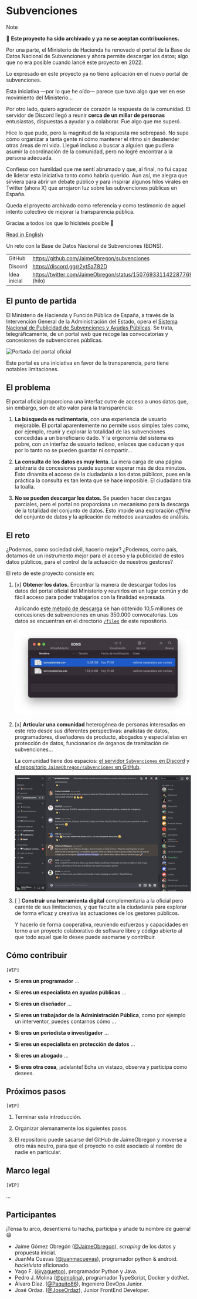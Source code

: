 # Subvenciones

> [!NOTE]
> 🚧 **Este proyecto ha sido archivado y ya no se aceptan contribuciones.**
>
> Por una parte, el Ministerio de Hacienda ha renovado el portal de la Base de
> Datos Nacional de Subvenciones y ahora permite descargar los datos; algo que
> no era posible cuando lancé este proyecto en 2022.
>
> Lo expresado en este proyecto ya no tiene aplicación en el nuevo portal de
> subvenciones.
>
> Esta iniciativa —por lo que he oído— parece que tuvo algo que ver en ese
> movimiento del Ministerio…
>
> Por otro lado, quiero agradecer de corazón la respuesta de la comunidad.
> El servidor de Discord llegó a reunir **cerca de un millar de personas**
> entusiastas, dispuestas a ayudar y a colaborar. Fue algo que me superó.
>
> Hice lo que pude, pero la magnitud de la respuesta me sobrepasó. No supe
> cómo organizar a tanta gente ni cómo mantener el ritmo sin desatender otras
> áreas de mi vida. Llegué incluso a buscar a alguien que pudiera asumir la
> coordinación de la comunidad, pero no logré encontrar a la persona adecuada.
>
> Confieso con humildad que me sentí abrumado y que, al final, no fui capaz de
> liderar esta iniciativa tanto como habría querido. Aun así, me alegra que
> sirviera para abrir un debate público y para inspirar algunos hilos virales
> en Twitter (ahora X) que arrojaron luz sobre las subvenciones públicas en
> España.
>
> Queda el proyecto archivado como referencia y como testimonio de aquel
> intento colectivo de mejorar la transparencia pública.
>
> Gracias a todos los que lo hicisteis posible 🙏

[Read in English](README_en.md)

Un reto con la Base de Datos Nacional de Subvenciones (BDNS).

|              |                                                                      |
| ------------ | -------------------------------------------------------------------- |
| GitHub       | <https://github.com/JaimeObregon/subvenciones>                       |
| Discord      | <https://discord.gg/r2ytSa782D>                                      |
| Idea inicial | <https://twitter.com/JaimeObregon/status/1507693311422877697> (hilo) |

## El punto de partida

El Ministerio de Hacienda y Función Pública de España, a través de la Intervención General de la Administración del Estado, opera el [Sistema Nacional de Publicidad de Subvenciones y Ayudas Públicas](https://www.infosubvenciones.es). Se trata, telegráficamente, de un portal web que recoge las convocatorias y concesiones de subvenciones públicas.

![Portada del portal oficial](docs/assets/infosubvenciones-home.jpg)

Este portal es una iniciativa en favor de la transparencia, pero tiene notables limitaciones.

## El problema

El portal oficial proporciona una interfaz cutre de acceso a unos datos que, sin embargo, son de alto valor para la transparencia:

1. **La búsqueda es rudimentaria**, con una experiencia de usuario mejorable. El portal aparentemente no permite usos simples tales como, por ejemplo, reunir y explorar la totalidad de las subvenciones concedidas a un beneficiario dado. Y la ergonomía del sistema es pobre, con un interfaz de usuario tedioso, enlaces que caducan y que por lo tanto no se pueden guardar ni compartir…

1. **La consulta de los datos es muy lenta.** La mera carga de una página arbitraria de concesiones puede suponer esperar más de dos minutos. Esto dinamita el acceso de la ciudadanía a los datos públicos, pues en la práctica la consulta es tan lenta que se hace imposible. El ciudadano tira la toalla.

1. **No se pueden descargar los datos.** Se pueden hacer descargas parciales, pero el portal no proporciona un mecanismo para la descarga de la totalidad del conjunto de datos. Esto impide una exploración _offline_ del conjunto de datos y la aplicación de métodos avanzados de análisis.

## El reto

¿Podemos, como sociedad civil, hacerlo mejor? ¿Podemos, como país, dotarnos de un instrumento mejor para el acceso y la publicidad de estos datos públicos, para el control de la actuación de nuestros gestores?

El reto de este proyecto consiste en:

1. [x] **Obtener los datos.** Encontrar la manera de descargar todos los datos del portal oficial del Ministerio y reunirlos en un lugar común y de fácil acceso para poder trabajarlos con la finalidad expresada.

   Aplicando [este método de descarga](https://twitter.com/JaimeObregon/status/1508880926587056128) se han obtenido 10,5 millones de concesiones de subvenciones en unas 350.000 convocatorias. Los datos se encuentran en el directorio [`/files`](/files) de este repositorio.

   ![Files](docs/assets/files.jpg)

1. [x] **Articular una comunidad** heterogénea de personas interesadas en este reto desde sus diferentes perspectivas: analistas de datos, programadores, diseñadores de producto, abogados y especialistas en protección de datos, funcionarios de órganos de tramitación de subvenciones…

   La comunidad tiene dos espacios: [el servidor `Subvenciones` en Discord](https://discord.gg/r2ytSa782D) y [el repositorio `JaimeObregon/subvenciones` en GitHub](https://github.com/JaimeObregon/subvenciones).

   ![Discord](docs/assets/discord.jpg)

1. [ ] **Construir una herramienta digital** complementaria a la oficial pero carente de sus limitaciones, y que faculte a la ciudadanía para explorar de forma eficaz y creativa las actuaciones de los gestores públicos.

   Y hacerlo de forma cooperativa, reuniendo esfuerzos y capacidades en torno a un proyecto colaborativo de software libre y código abierto al que todo aquel que lo desee puede asomarse y contribuir.

## Cómo contribuir

`[WIP]`

- **Si eres un programador** …

- **Si eres un especialista en ayudas públicas** …

- **Si eres un diseñador** …

- **Si eres un trabajador de la Administración Pública**, como por ejemplo un interventor, puedes contarnos cómo …

- **Si eres un periodista o investigador** …

- **Si eres un especialista en protección de datos** …

- **Si eres un abogado** …

- **Si eres otra cosa**, ¡adelante! Echa un vistazo, observa y participa como desees.

## Próximos pasos

`[WIP]`

1. Terminar esta introducción.

1. Organizar alemanamente los siguientes pasos.

1. El repositorio puede sacarse del GitHub de JaimeObregon y moverse a otro más neutro, para que el proyecto no esté asociado al nombre de nadie en particular.

## Marco legal

`[WIP]`

…

## Participantes

¡Tensa tu arco, desentierra tu hacha, participa y añade tu nombre de guerra! 😄

- Jaime Gómez Obregón ([@JaimeObregon](https://twitter.com/jaimeobregon)), _scraping_ de los datos y propuesta inicial.
- JuanMa Cuevas ([@juanmacuevas](https://twitter.com/juanmacuevas)), programador python & android. _hacktivista_ aficionado.
- Yago F. ([@yaguetoo](https://github.com/yagueto)), programador Python y Java.
- Pedro J. Molina ([@pjmolina](https://github.com/pjmolina)), programador TypeScript, Docker y dotNet.
- Álvaro Díaz. ([@Paquito86](https://github.com/Paquito86)), Ingeniero DevOps Junior.
- José Ordaz. ([@JoseOrdaz](https://github.com/JoseOrdaz)), Junior FrontEnd Developer.
